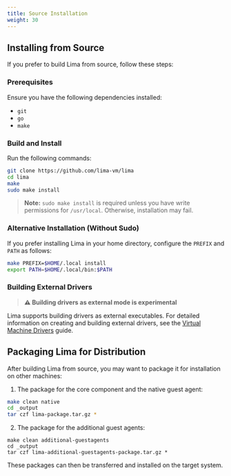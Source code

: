```yaml
---
title: Source Installation
weight: 30
---
```


## Installing from Source

If you prefer to build Lima from source, follow these steps:

### Prerequisites
Ensure you have the following dependencies installed:
- `git`
- `go`
- `make`

### Build and Install
Run the following commands:

```bash
git clone https://github.com/lima-vm/lima
cd lima
make
sudo make install
```

> **Note:** `sudo make install` is required unless you have write permissions for `/usr/local`. Otherwise, installation may fail.

### Alternative Installation (Without Sudo)
If you prefer installing Lima in your home directory, configure the `PREFIX` and `PATH` as follows:

```bash
make PREFIX=$HOME/.local install
export PATH=$HOME/.local/bin:$PATH
```

### Building External Drivers

> **⚠️ Building drivers as external mode is experimental**

Lima supports building drivers as external executables. For detailed information on creating and building external drivers, see the [Virtual Machine Drivers](../../dev/drivers) guide.

## Packaging Lima for Distribution
After building Lima from source, you may want to package it for installation on other machines:

1. The package for the core component and the native guest agent:
```bash
make clean native
cd _output
tar czf lima-package.tar.gz *
```

2. The package for the additional guest agents:
```
make clean additional-guestagents
cd _output
tar czf lima-additional-guestagents-package.tar.gz *
```

These packages can then be transferred and installed on the target system.
